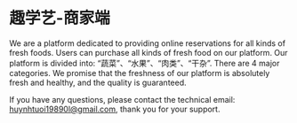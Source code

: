 # 趣学艺-商家端

We are a platform dedicated to providing online reservations for all kinds of fresh foods. Users can purchase all kinds of fresh food on our platform. Our platform is divided into: “蔬菜”、“水果”、“肉类”、“干杂”. There are 4 major categories. We promise that the freshness of our platform is absolutely fresh and healthy, and the quality is guaranteed.

If you have any questions, please contact the technical email: huynhtuoi19890l@gmail.com, thank you for your support.
